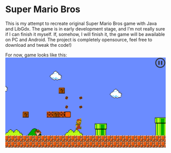 # Super Mario Bros

This is my attempt to recreate original Super Mario Bros game with Java and LibGdx. 
The game is in early development stage, and I'm not really sure if I can finish it myself. 
If, somehow, I will finish it, the game will be awailable on PC and Android. 
The project is completely opensource, feel free to download and tweak the code!)

For now, game looks like this:
![](screenshot.png)
